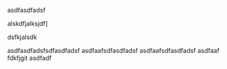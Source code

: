 asdfasdfadsf


alskdfjalksjdf]

dsfkjalsdk

asdfasdfadsfsdfasdfadsf
asdfaafsdfasdfadsf
asdfaafsdfasdfadsf
asdfaaf
fdkfjgit
asdfadf
